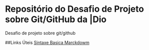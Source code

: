# Repositório do Desafio de Projeto sobre Git/GitHub da |Dio
Desafio de projeto sobre git/github

##Links Úteis
[Sintaxe Basica Marckdowm](https://markdown.net.br/sintaxe-basica/)
